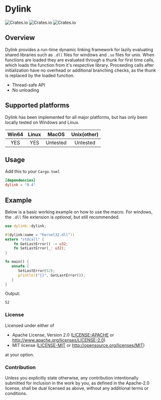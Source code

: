 # Dylink

![Crates.io](https://img.shields.io/crates/l/dylink) ![Crates.io](https://img.shields.io/crates/v/dylink) ![Crates.io](https://img.shields.io/crates/d/dylink)

## Overview

Dylink provides a run-time dynamic linking framework for lazily evaluating shared libraries such as `.dll` files for windows
and `.so` files for unix. When functions are loaded they are evaluated through a thunk for first time calls, which loads the
function from it's respective library. Proceeding calls after initialization have no overhead or additional branching checks,
as the thunk is replaced by the loaded function.

* Thread-safe API
* No unloading

## Supported platforms

Dylink has been implemented for all major platforms, but has only been locally tested on Windows and Linux.

| Win64 | Linux | MacOS    | Unix(other) |
|:-----:|:-----:|:--------:|:-----------:|
| YES   | YES   | Untested | Untested    |

## Usage

Add this to your `Cargo.toml`

```toml
[dependencies]
dylink = "0.4"
```

## Example

Below is a basic working example on how to use the macro. For windows, the `.dll` file extension is *optional*, but still recommended.

```rust
use dylink::dylink;

#[dylink(name = "Kernel32.dll")]
extern "stdcall" {
    fn GetLastError() -> u32;
    fn SetLastError(_: u32);
}

fn main() {
   unsafe {
      SetLastError(52);
      println!("{}", GetLastError());
   }
}
```

Output:

```text
52
```

### License

Licensed under either of

* Apache License, Version 2.0
   ([LICENSE-APACHE](LICENSE-APACHE) or <http://www.apache.org/licenses/LICENSE-2.0>)
* MIT license
   ([LICENSE-MIT](LICENSE-MIT) or <http://opensource.org/licenses/MIT>)

at your option.

### Contribution

Unless you explicitly state otherwise, any contribution intentionally submitted
for inclusion in the work by you, as defined in the Apache-2.0 license, shall be
dual licensed as above, without any additional terms or conditions.

